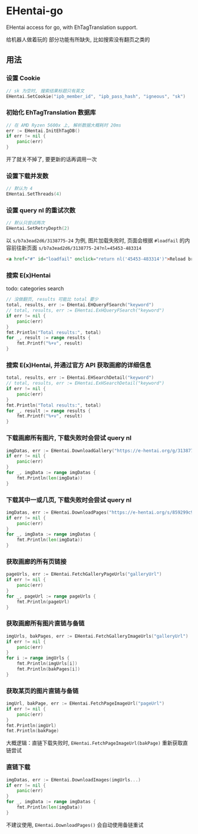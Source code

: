 # EHentai-go

EHentai access for go, with EhTagTranslation support.

给机器人做着玩的 部分功能有所缺失, 比如搜索没有翻页之类的

## 用法

### 设置 Cookie

```go
// sk 为空时, 搜索结果标题只有英文
EHentai.SetCookie("ipb_member_id", "ipb_pass_hash", "igneous", "sk")
```

### 初始化 EhTagTranslation 数据库

```go
// 在 AMD Ryzen 5600x 上, 解析数据大概耗时 20ms
err := EHentai.InitEhTagDB()
if err != nil {
    panic(err)
}
```

开了就关不掉了, 要更新的话再调用一次

### 设置下载并发数

```go
// 默认为 4
EHentai.SetThreads(4)
```

### 设置 query nl 的重试次数

```go
// 默认只尝试两次
EHentai.SetRetryDepth(2)
```

以 `s/b7a3ead2d6/3138775-24` 为例, 图片加载失败时, 页面会根据 `#loadfail` 的内容前往新页面 `s/b7a3ead2d6/3138775-24?nl=45453-483314`

```html
<a href="#" id="loadfail" onclick="return nl('45453-483314')">Reload broken image</a>
```

### 搜索 E(x)Hentai

todo: categories search

```go
// 没做翻页, results 可能比 total 要少
total, results, err := EHentai.EHQueryFSearch("keyword")
// total, results, err := EHentai.ExHQueryFSearch("keyword")
if err != nil {
    panic(err)
}
fmt.Println("Total results:", total)
for _, result := range results {
    fmt.Printf("%+v", result)
}
```

### 搜索 E(x)Hentai, 并通过官方 API 获取画廊的详细信息

```go
total, results, err := EHentai.EHSearchDetail("keyword")
// total, results, err := EHentai.ExHSearchDetail("keyword")
if err != nil {
    panic(err)
}
fmt.Println("Total results:", total)
for _, result := range results {
    fmt.Printf("%+v", result)
}
```

### 下载画廊所有图片, 下载失败时会尝试 query nl

```go
imgDatas, err := EHentai.DownloadGallery("https://e-hentai.org/g/3138775/30b0285f9b")
if err != nil {
    panic(err)
}
for _, imgData := range imgDatas {
    fmt.Println(len(imgData))
}
```

### 下载其中一或几页, 下载失败时会尝试 query nl

```go
imgDatas, err := EHentai.DownloadPages("https://e-hentai.org/s/859299c9ef/3138775-7", "https://e-hentai.org/s/0b2127ea05/3138775-8")
if err != nil {
    panic(err)
}
for _, imgData := range imgDatas {
    fmt.Println(len(imgData))
}
```

### 获取画廊的所有页链接

```go
pageUrls, err := EHentai.FetchGalleryPageUrls("galleryUrl")
if err != nil {
    panic(err)
}
for _, pageUrl := range pageUrls {
    fmt.Println(pageUrl)
}
```

### 获取画廊所有图片直链与备链

```go
imgUrls, bakPages, err := EHentai.FetchGalleryImageUrls("galleryUrl")
if err != nil {
    panic(err)
}
for i := range imgUrls {
    fmt.Println(imgUrls[i])
    fmt.Println(bakPages[i])
}
```

### 获取某页的图片直链与备链

```go
imgUrl, bakPage, err := EHentai.FetchPageImageUrl("pageUrl")
if err != nil {
    panic(err)
}
fmt.Println(imgUrl)
fmt.Println(bakPage)
```

大概逻辑：直链下载失败时, `EHentai.FetchPageImageUrl(bakPage)` 重新获取直链尝试

### 直链下载

```go
imgDatas, err := EHentai.DownloadImages(imgUrls...)
if err != nil {
    panic(err)
}
for _, imgData := range imgDatas {
    fmt.Println(len(imgData))
}
```

不建议使用, `EHentai.DownloadPages()` 会自动使用备链重试
